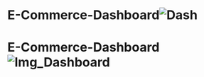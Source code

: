# E-Commerce-Dashboard![Dash](https://user-images.githubusercontent.com/113958494/214263536-47a0e678-c013-433c-a2f9-50655d8d2fa5.png)
# E-Commerce-Dashboard![Img_Dashboard](https://user-images.githubusercontent.com/113958494/211163577-2b0b3eb6-8b83-48ea-871f-76fa81cad5ec.png)
